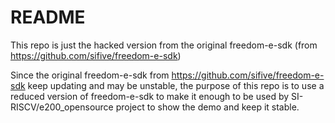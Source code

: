 # README #

This repo is just the hacked version from the original freedom-e-sdk (from https://github.com/sifive/freedom-e-sdk)

Since the original freedom-e-sdk from https://github.com/sifive/freedom-e-sdk keep updating and may be unstable, the purpose of this repo is to use a reduced version of freedom-e-sdk to make it enough to be used by SI-RISCV/e200_opensource project to show the demo and keep it stable. 

